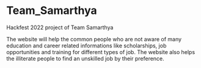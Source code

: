 # Team_Samarthya
Hackfest 2022 project of Team Samarthya

The website will help the common people who are not aware of many education and career related informations like scholarships, job opportunities and training for different types of job.
The website also helps the illiterate people to find an unskilled job by their preference.
